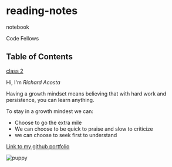 # reading-notes

notebook

Code Fellows

## Table of Contents

[class 2](./learning-markdown.md)

Hi, I'm *Richard Acosta*

Having a growth mindset means believing that with hard work and persistence, you can learn anything.

To stay in a growth mindest we can:

- Choose to go the extra mile
- We can choose to be quick to praise and slow to criticize
- we can choose to seek first to understand

[Link to my github portfolio](https://github.com/acostavs)

![puppy](https://tse3.mm.bing.net/th?id=OIP.MTKGXMbTUHJq3vwHS0sRagHaIj&pid=Api&P=0)
